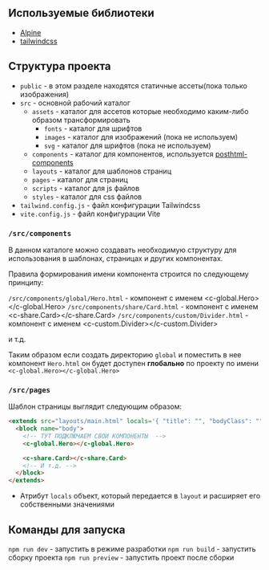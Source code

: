 ## Используемые библиотеки

- [Alpine](https://alpinejs.dev/)
- [tailwindcss](https://tailwindcss.com/)

## Структура проекта

- `public` - в этом разделе находятся статичные ассеты(пока только изображения)
- `src` - основной рабочий каталог
  - `assets` - каталог для ассетов которые необходимо каким-либо образом трансформировать
    - `fonts` - каталог для шрифтов
    - `images` - каталог для изображений (пока не используем)
    - `svg` - каталог для шрифтов (пока не используем)
  - `components` - каталог для компонентов, используется [posthtml-components](https://github.com/thewebartisan7/posthtml-components)
  - `layouts` - каталог для шаблонов страниц
  - `pages` - каталог для страниц
  - `scripts` - каталог для js файлов
  - `styles` - каталог для css файлов
- `tailwind.config.js` - файл конфигурации Tailwindcss
- `vite.config.js` - файл конфигурации Vite

### `/src/components`

В данном каталоге можно создавать необходимую структуру для использования в шаблонах, страницах и других компонентах.

Правила формирования имени компонента строится по следующему принципу:

`/src/components/global/Hero.html` - компонент с именем <c-global.Hero></c-global.Hero>
`/src/components/share/Card.html` - компонент с именем <c-share.Card></c-share.Card>
`/src/components/custom/Divider.html` - компонент с именем <c-custom.Divider></c-custom.Divider>

и т.д.

Таким образом если создать директорию `global` и поместить в нее компонент `Hero.html` он будет доступен **глобально** по проекту по имени `<c-global.Hero></c-global.Hero>`

### `/src/pages`

Шаблон страницы выглядит следующим образом:

```html
<extends src="layouts/main.html" locals='{ "title": "", "bodyClass": "" }'>
  <block name="body">
    <!-- ТУТ ПОДКЛЮЧАЕМ СВОИ КОМПОНЕНТЫ  -->
    <c-global.Hero></c-global.Hero>

    <c-share.Card></c-share.Card>
    <!-- И т.д. -->
  </block>
</extends>
```

- Атрибут `locals` объект, который передается в `layout` и расширяет его собственными значениями

## Команды для запуска

`npm run dev` - запустить в режиме разработки
`npm run build` - запустить сборку проекта
`npm run preview` - запустить проект после сборки
